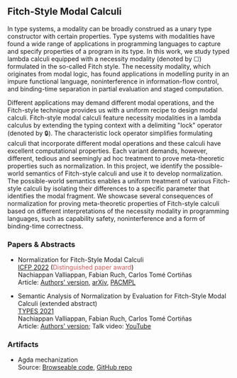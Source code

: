 ## Fitch-Style Modal Calculi

In type systems, a modality can be broadly construed as a unary type constructor with certain properties. Type systems with modalities have found a wide range of applications in programming languages to capture and specify properties of a program in its type. In this work, we study typed lambda calculi equipped with a necessity modality (denoted by ☐) formulated in the so-called Fitch style. The necessity modality, which originates from modal logic, has found applications in modelling purity in an impure functional language, noninterference in information-flow control, and binding-time separation in partial evaluation and staged computation.

Different applications may demand different modal operations, and the Fitch-style technique provides us with a uniform recipe to design modal calculi. Fitch-style modal calculi feature necessity modalities in a lambda calculus by extending the typing context with a delimiting &quot;lock&quot; operator (denoted by 🔒). The characteristic lock operator simplifies formulating calculi that incorporate different modal operations and these calculi have excellent computational properties. Each variant demands, however, different, tedious and seemingly ad hoc treatment to prove meta-theoretic properties such as normalization. In this project, we identify the possible-world semantics of Fitch-style calculi and use it to develop normalization. The possible-world semantics enables a uniform treatment of various Fitch-style calculi by isolating their differences to a specific parameter that identifies the modal fragment. We showcase several consequences of normalization for proving meta-theoretic properties of Fitch-style calculi based on different interpretations of the necessity modality in programming languages, such as capability safety, noninterference and a form of binding-time correctness.

### Papers & Abstracts

* Normalization for Fitch-Style Modal Calculi  
  [ICFP 2022](https://icfp22.sigplan.org/) (<span style="color:IndianRed">Distinguished paper award</span>)  
  Nachiappan Valliappan, Fabian Ruch, Carlos Tomé Cortiñas  
  Article: [Authors' version](https://nachivpn.me/nfmc.pdf), [arXiv](https://doi.org/10.48550/arXiv.2207.12807), [PACMPL](https://doi.org/10.1145/3547649)  

* Semantic Analysis of Normalization by Evaluation for Fitch-Style Modal Calculi (extended abstract)  
  [TYPES 2021](https://types21.liacs.nl/)  
  Nachiappan Valliappan, Fabian Ruch, Carlos Tomé Cortiñas  
  Article: [Authors' version](https://nachivpn.me/types21.pdf); Talk video: [YouTube](https://www.youtube.com/watch?v=2OJBBWLYTQA)

### Artifacts

* Agda mechanization  
  Source: [Browseable code](html/Everything.html), [GitHub repo](https://github.com/nachivpn/k)
